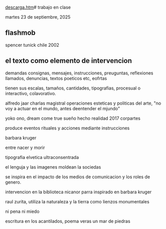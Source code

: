 [descarga.htm](https://github.com/user-attachments/files/22500875/descarga.htm)# trabajo en clase

martes 23 de septiembre, 2025

## flashmob

spencer tunick chile 2002

## el texto como elemento de intervencion

demandas consignas, mensajes, instrucciones, preuguntas, reflexiones llamados, denuncias, textos poeticos etc, eofrtas

tienen sus escalas, tamaños, cantidades, tipografias, procesual o interactivo, colavorativo.

alfredo jaar
charlas magistral operaciones esteticas y politicas del arte, "no voy a actuar en el mundo, antes deentender el mjundo"

yoko ono, dream come true
sueño hecho realidad 2017 corpartes

produce eventos rituales y acciones mediante instrucciones

barbara kruger

entre nacer y morir

tipografia elvetica ultraconsentrada

el lenguja y las imagenes moldean la sociedas

se inspira en el impacto de los medios de comunicacion y los roles de genero.

intervencion en la biblioteca nicanor parra inspirado en barbara kruger

raul zurita, utiliza la naturaleza y la tierra como lienzos monumentales

ni pena ni miedo

escritura en los acantilados, poema veras un mar de piedras




